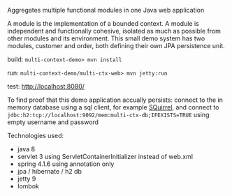 Aggregates multiple functional modules in one Java web application

A module is the implementation of a bounded context.
A module is independent and functionally cohesive, isolated as much as possible from other modules and its environment.
This small demo system has two modules, customer and order, both defining their own JPA persistence unit.

build: `multi-context-demo> mvn install`

run: `multi-context-demo/multi-ctx-web> mvn jetty:run`

test: <http://localhost:8080/>

To find proof that this demo application accually persists: connect to the in memory database using a sql client, for example [SQuirrel](http://squirrel-sql.sourceforge.net/), and connect to `jdbc:h2:tcp://localhost:9092/mem:multi-ctx-db;IFEXISTS=TRUE` using empty username and password

Technologies used:

- java 8
- servlet 3 using ServletContainerInitializer instead of web.xml
- spring 4.1.6 using annotation only
- jpa / hibernate / h2 db
- jetty 9
- lombok


